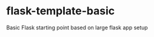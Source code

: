 flask-template-basic
====================

Basic Flask starting point based on large flask app setup